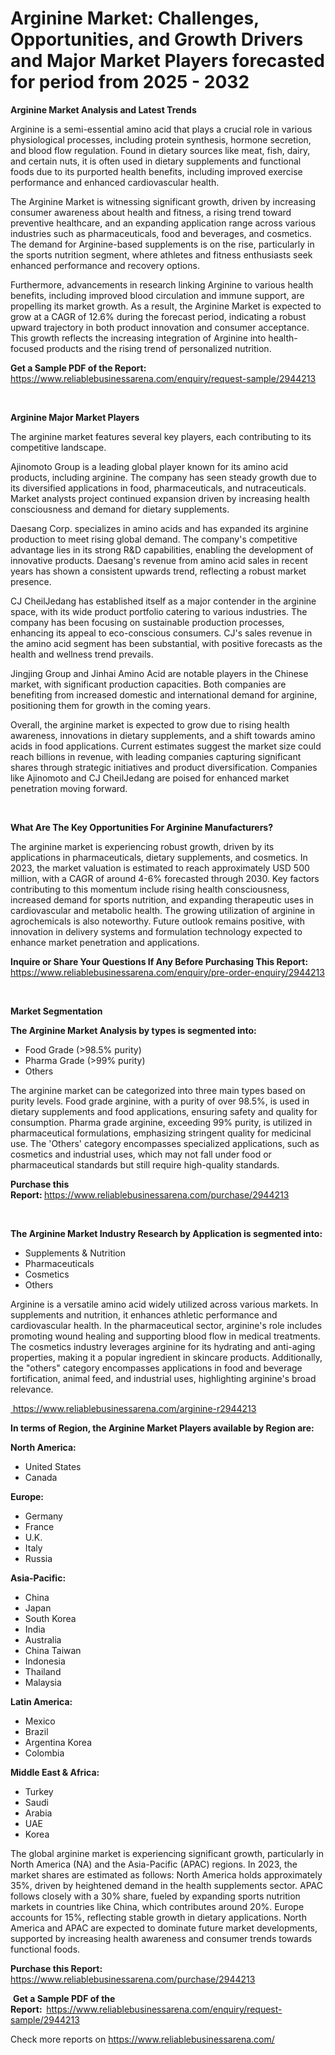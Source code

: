 <p><h1>Arginine Market: Challenges, Opportunities, and Growth Drivers and Major Market Players forecasted for period from 2025 - 2032</h1></p><p><strong>Arginine Market Analysis and Latest Trends</strong></p>
<p><p>Arginine is a semi-essential amino acid that plays a crucial role in various physiological processes, including protein synthesis, hormone secretion, and blood flow regulation. Found in dietary sources like meat, fish, dairy, and certain nuts, it is often used in dietary supplements and functional foods due to its purported health benefits, including improved exercise performance and enhanced cardiovascular health.</p><p>The Arginine Market is witnessing significant growth, driven by increasing consumer awareness about health and fitness, a rising trend toward preventive healthcare, and an expanding application range across various industries such as pharmaceuticals, food and beverages, and cosmetics. The demand for Arginine-based supplements is on the rise, particularly in the sports nutrition segment, where athletes and fitness enthusiasts seek enhanced performance and recovery options.</p><p>Furthermore, advancements in research linking Arginine to various health benefits, including improved blood circulation and immune support, are propelling its market growth. As a result, the Arginine Market is expected to grow at a CAGR of 12.6% during the forecast period, indicating a robust upward trajectory in both product innovation and consumer acceptance. This growth reflects the increasing integration of Arginine into health-focused products and the rising trend of personalized nutrition.</p></p>
<p><strong>Get a Sample PDF of the Report:&nbsp;</strong> <a href="https://www.reliablebusinessarena.com/enquiry/request-sample/2944213?utm_campaign=2868&utm_medium=2&utm_source=Github&utm_content=ia&utm_term=11032025&utm_id=arginine">https://www.reliablebusinessarena.com/enquiry/request-sample/2944213</a></p>
<p>&nbsp;</p>
<p><strong>Arginine Major Market Players</strong></p>
<p><p>The arginine market features several key players, each contributing to its competitive landscape. </p><p>Ajinomoto Group is a leading global player known for its amino acid products, including arginine. The company has seen steady growth due to its diversified applications in food, pharmaceuticals, and nutraceuticals. Market analysts project continued expansion driven by increasing health consciousness and demand for dietary supplements.</p><p>Daesang Corp. specializes in amino acids and has expanded its arginine production to meet rising global demand. The company's competitive advantage lies in its strong R&D capabilities, enabling the development of innovative products. Daesang's revenue from amino acid sales in recent years has shown a consistent upwards trend, reflecting a robust market presence.</p><p>CJ CheilJedang has established itself as a major contender in the arginine space, with its wide product portfolio catering to various industries. The company has been focusing on sustainable production processes, enhancing its appeal to eco-conscious consumers. CJ's sales revenue in the amino acid segment has been substantial, with positive forecasts as the health and wellness trend prevails.</p><p>Jingjing Group and Jinhai Amino Acid are notable players in the Chinese market, with significant production capacities. Both companies are benefiting from increased domestic and international demand for arginine, positioning them for growth in the coming years. </p><p>Overall, the arginine market is expected to grow due to rising health awareness, innovations in dietary supplements, and a shift towards amino acids in food applications. Current estimates suggest the market size could reach billions in revenue, with leading companies capturing significant shares through strategic initiatives and product diversification. Companies like Ajinomoto and CJ CheilJedang are poised for enhanced market penetration moving forward.</p></p>
<p>&nbsp;</p>
<p><strong>What Are The Key Opportunities For Arginine Manufacturers?</strong></p>
<p><p>The arginine market is experiencing robust growth, driven by its applications in pharmaceuticals, dietary supplements, and cosmetics. In 2023, the market valuation is estimated to reach approximately USD 500 million, with a CAGR of around 4-6% forecasted through 2030. Key factors contributing to this momentum include rising health consciousness, increased demand for sports nutrition, and expanding therapeutic uses in cardiovascular and metabolic health. The growing utilization of arginine in agrochemicals is also noteworthy. Future outlook remains positive, with innovation in delivery systems and formulation technology expected to enhance market penetration and applications.</p></p>
<p><strong>Inquire or Share Your Questions If Any Before Purchasing This Report:</strong> <a href="https://www.reliablebusinessarena.com/enquiry/pre-order-enquiry/2944213?utm_campaign=2868&utm_medium=2&utm_source=Github&utm_content=ia&utm_term=11032025&utm_id=arginine">https://www.reliablebusinessarena.com/enquiry/pre-order-enquiry/2944213</a></p>
<p>&nbsp;</p>
<p><strong>Market Segmentation</strong></p>
<p><strong>The Arginine Market Analysis by types is segmented into:</strong></p>
<p><ul><li>Food Grade (>98.5% purity)</li><li>Pharma Grade (>99% purity)</li><li>Others</li></ul></p>
<p><p>The arginine market can be categorized into three main types based on purity levels. Food grade arginine, with a purity of over 98.5%, is used in dietary supplements and food applications, ensuring safety and quality for consumption. Pharma grade arginine, exceeding 99% purity, is utilized in pharmaceutical formulations, emphasizing stringent quality for medicinal use. The 'Others' category encompasses specialized applications, such as cosmetics and industrial uses, which may not fall under food or pharmaceutical standards but still require high-quality standards.</p></p>
<p><strong>Purchase this Report:&nbsp;</strong><a href="https://www.reliablebusinessarena.com/purchase/2944213?utm_campaign=2868&utm_medium=2&utm_source=Github&utm_content=ia&utm_term=11032025&utm_id=arginine">https://www.reliablebusinessarena.com/purchase/2944213</a></p>
<p>&nbsp;</p>
<p><strong>The Arginine Market Industry Research by Application is segmented into:</strong></p>
<p><ul><li>Supplements & Nutrition</li><li>Pharmaceuticals</li><li>Cosmetics</li><li>Others</li></ul></p>
<p><p>Arginine is a versatile amino acid widely utilized across various markets. In supplements and nutrition, it enhances athletic performance and cardiovascular health. In the pharmaceutical sector, arginine's role includes promoting wound healing and supporting blood flow in medical treatments. The cosmetics industry leverages arginine for its hydrating and anti-aging properties, making it a popular ingredient in skincare products. Additionally, the "others" category encompasses applications in food and beverage fortification, animal feed, and industrial uses, highlighting arginine's broad relevance.</p></p>
<p><a href="https://www.reliablebusinessarena.com/arginine-r2944213?utm_campaign=2868&utm_medium=2&utm_source=Github&utm_content=ia&utm_term=11032025&utm_id=arginine">&nbsp;https://www.reliablebusinessarena.com/arginine-r2944213</a></p>
<p><strong>In terms of Region, the Arginine Market Players available by Region are:</strong></p>
<p>
    <p> <strong> North America: </strong>
        <ul>
            <li>United States</li>
            <li>Canada</li>
        </ul>
        </p> 
    <p> <strong> Europe: </strong>
        <ul>
            <li>Germany</li>
            <li>France</li>
            <li>U.K.</li>
            <li>Italy</li>
            <li>Russia</li>
        </ul>
        </p> 
    <p> <strong> Asia-Pacific: </strong>
        <ul>
            <li>China</li>
            <li>Japan</li>
            <li>South Korea</li>
            <li>India</li>
            <li>Australia</li>
            <li>China Taiwan</li>
            <li>Indonesia</li>
            <li>Thailand</li>
            <li>Malaysia</li>
        </ul>
        </p> 
    <p> <strong> Latin America: </strong>
        <ul>
            <li>Mexico</li>
            <li>Brazil</li>
            <li>Argentina Korea</li>
            <li>Colombia</li>
        </ul>
        </p> 
    <p> <strong> Middle East & Africa: </strong>
        <ul>
            <li>Turkey</li>
            <li>Saudi</li>
            <li>Arabia</li>
            <li>UAE</li>
            <li>Korea</li>
        </ul>
    </p>
    </p>
<p><p>The global arginine market is experiencing significant growth, particularly in North America (NA) and the Asia-Pacific (APAC) regions. In 2023, the market shares are estimated as follows: North America holds approximately 35%, driven by heightened demand in the health supplements sector. APAC follows closely with a 30% share, fueled by expanding sports nutrition markets in countries like China, which contributes around 20%. Europe accounts for 15%, reflecting stable growth in dietary applications. North America and APAC are expected to dominate future market developments, supported by increasing health awareness and consumer trends towards functional foods.</p></p>
<p><strong>Purchase this Report: </strong><a href="https://www.reliablebusinessarena.com/purchase/2944213?utm_campaign=2868&utm_medium=2&utm_source=Github&utm_content=ia&utm_term=11032025&utm_id=arginine">https://www.reliablebusinessarena.com/purchase/2944213</a></p>
<p>&nbsp;<strong>Get a Sample PDF of the Report:&nbsp;&nbsp;</strong><a href="https://www.reliablebusinessarena.com/enquiry/request-sample/2944213?utm_campaign=2868&utm_medium=2&utm_source=Github&utm_content=ia&utm_term=11032025&utm_id=arginine">https://www.reliablebusinessarena.com/enquiry/request-sample/2944213</a></p>
<p><strong></strong></p>
<p>Check more reports on <a href="https://www.reliablebusinessarena.com/?utm_campaign=2868&utm_medium=2&utm_source=Github&utm_content=ia&utm_term=11032025&utm_id=arginine">https://www.reliablebusinessarena.com/</a></p>